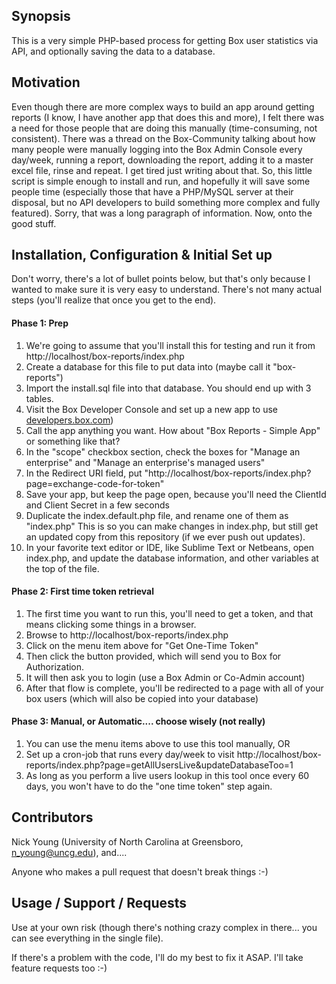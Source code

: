 ## Synopsis

This is a very simple PHP-based process for getting Box user statistics via API, and optionally saving the data to a database.

## Motivation

Even though there are more complex ways to build an app around getting reports (I know, I have another app that does this and more), I felt there was a need for those people that are doing this manually (time-consuming, not consistent). There was a thread on the Box-Community talking about how many people were manually logging into the Box Admin Console every day/week, running a report, downloading the report, adding it to a master excel file, rinse and repeat. I get tired just writing about that. So, this little script is simple enough to install and run, and hopefully it will save some people time (especially those that have a PHP/MySQL server at their disposal, but no API developers to build something more complex and fully featured). Sorry, that was a long paragraph of information. Now, onto the good stuff.

## Installation, Configuration & Initial Set up
Don't worry, there's a lot of bullet points below, but that's only because I wanted to make sure it is very easy to understand. There's not many actual steps (you'll realize that once you get to the end).

#### Phase 1: Prep
1. We're going to assume that you'll install this for testing and run it from http://localhost/box-reports/index.php
2. Create a database for this file to put data into (maybe call it "box-reports")
3. Import the install.sql file into that database. You should end up with 3 tables.
4. Visit the Box Developer Console and set up a new app to use <a target="_blank" href="http://developers.box.com" title="Box Developer Console">developers.box.com</a>)
5. Call the app anything you want. How about "Box Reports - Simple App" or something like that?
6. In the "scope" checkbox section, check the boxes for "Manage an enterprise" and "Manage an enterprise's managed users"
7. In the Redirect URI field, put "http://localhost/box-reports/index.php?page=exchange-code-for-token"
8. Save your app, but keep the page open, because you'll need the ClientId and Client Secret in a few seconds
9. Duplicate the index.default.php file, and rename one of them as "index.php" This is so you can make changes in index.php, but still get an updated copy from this repository (if we ever push out updates).
10. In your favorite text editor or IDE, like Sublime Text or Netbeans, open index.php, and update the database information, and other variables at the top of the file.

#### Phase 2: First time token retrieval
1. The first time you want to run this, you'll need to get a token, and that means clicking some things in a browser.
2. Browse to http://localhost/box-reports/index.php
3. Click on the menu item above for "Get One-Time Token"
3. Then click the button provided, which will send you to Box for Authorization.
4. It will then ask you to login (use a Box Admin or Co-Admin account)
5. After that flow is complete, you'll be redirected to a page with all of your box users (which will also be copied into your database)

#### Phase 3: Manual, or Automatic.... choose wisely (not really)
1. You can use the menu items above to use this tool manually, OR
2. Set up a cron-job that runs every day/week to visit http://localhost/box-reports/index.php?page=getAllUsersLive&updateDatabaseToo=1
3. As long as you perform a live users lookup in this tool once every 60 days, you won't have to do the "one time token" step again.

## Contributors

Nick Young (University of North Carolina at Greensboro, n_young@uncg.edu), and....

Anyone who makes a pull request that doesn't break things :-)

## Usage / Support / Requests

Use at your own risk (though there's nothing crazy complex in there... you can see everything in the single file).

If there's a problem with the code, I'll do my best to fix it ASAP. I'll take feature requests too :-)

